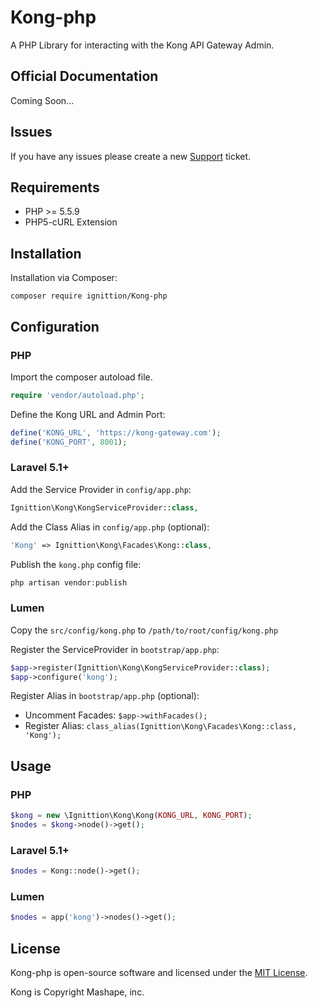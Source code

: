 # Kong-php

A PHP Library for interacting with the Kong API Gateway Admin.

## Official Documentation

Coming Soon...

## Issues

If you have any issues please create a new [Support](https://github.com/ignittion/kong-php/issues) ticket.

## Requirements

+ PHP >= 5.5.9
+ PHP5-cURL Extension

## Installation

Installation via Composer:

```
composer require ignittion/Kong-php
```

## Configuration

### PHP

Import the composer autoload file.

```php
require 'vendor/autoload.php';
```

Define the Kong URL and Admin Port:

```php
define('KONG_URL', 'https://kong-gateway.com');
define('KONG_PORT', 8001);
```

### Laravel 5.1+

Add the Service Provider in `config/app.php`:

```php
Ignittion\Kong\KongServiceProvider::class,
```

Add the Class Alias in `config/app.php` (optional):

```php
'Kong' => Ignittion\Kong\Facades\Kong::class,
```

Publish the `kong.php` config file:

```php
php artisan vendor:publish
```

### Lumen

Copy the `src/config/kong.php` to `/path/to/root/config/kong.php`

Register the ServiceProvider in `bootstrap/app.php`:

```php
$app->register(Ignittion\Kong\KongServiceProvider::class);
$app->configure('kong');
```

Register Alias in `bootstrap/app.php` (optional):

+ Uncomment Facades: `$app->withFacades();`
+ Register Alias: `class_alias(Ignittion\Kong\Facades\Kong::class, 'Kong');`

## Usage

### PHP

```php
$kong = new \Ignittion\Kong\Kong(KONG_URL, KONG_PORT);
$nodes = $kong->node()->get();
```

### Laravel 5.1+

```php
$nodes = Kong::node()->get();
```

### Lumen

```php
$nodes = app('kong')->nodes()->get();
```

## License

Kong-php is open-source software and licensed under the [MIT License](http://opensource.org/licenses/MIT).

Kong is Copyright Mashape, inc.
